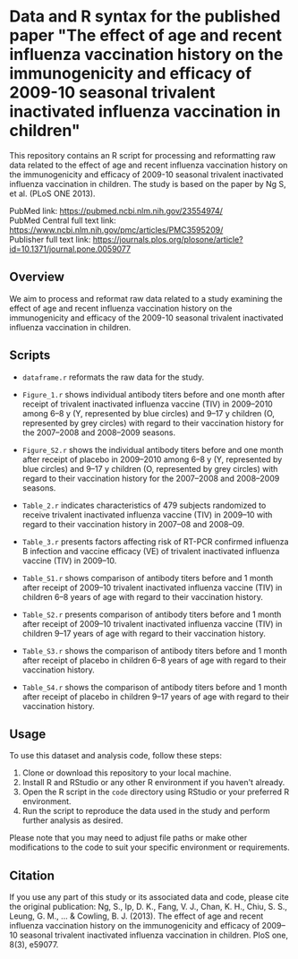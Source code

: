 # Data and R syntax for the published paper "The effect of age and recent influenza vaccination history on the immunogenicity and efficacy of 2009-10 seasonal trivalent inactivated influenza vaccination in children"

This repository contains an R script for processing and reformatting raw data related to the effect of age and recent influenza vaccination history on the immunogenicity and efficacy of 2009-10 seasonal trivalent inactivated influenza vaccination in children. The study is based on the paper by Ng S, et al. (PLoS ONE 2013).

PubMed link: https://pubmed.ncbi.nlm.nih.gov/23554974/  
PubMed Central full text link: https://www.ncbi.nlm.nih.gov/pmc/articles/PMC3595209/  
Publisher full text link: https://journals.plos.org/plosone/article?id=10.1371/journal.pone.0059077

## Overview

We aim to process and reformat raw data related to a study examining the effect of age and recent influenza vaccination history on the immunogenicity and efficacy of the 2009-10 seasonal trivalent inactivated influenza vaccination in children. 

## Scripts

- `dataframe.r` reformats the raw data for the study.

- `Figure_1.r` shows individual antibody titers before and one month after receipt of trivalent inactivated influenza vaccine (TIV) in 2009–2010 among 6–8 y (Y, represented by blue circles) and 9–17 y children (O, represented by grey circles) with regard to their vaccination history for the 2007–2008 and 2008–2009 seasons.

- `Figure_S2.r` shows the individual antibody titers before and one month after receipt of placebo in 2009–2010 among 6–8 y (Y, represented by blue circles) and 9–17 y children (O, represented by grey circles) with regard to their vaccination history for the 2007–2008 and 2008–2009 seasons.

- `Table_2.r` indicates characteristics of 479 subjects randomized to receive trivalent inactivated influenza vaccine (TIV) in 2009–10 with regard to their vaccination history in 2007–08 and 2008–09.

- `Table_3.r` presents factors affecting risk of RT-PCR confirmed influenza B infection and vaccine efficacy (VE) of trivalent inactivated influenza vaccine (TIV) in 2009–10.

- `Table_S1.r` shows comparison of antibody titers before and 1 month after receipt of 2009–10 trivalent inactivated influenza vaccine (TIV) in children 6–8 years of age with regard to their vaccination history.

- `Table_S2.r` presents comparison of antibody titers before and 1 month after receipt of 2009–10 trivalent inactivated influenza vaccine (TIV) in children 9–17 years of age with regard to their vaccination history.

- `Table_S3.r` shows the comparison of antibody titers before and 1 month after receipt of placebo in children 6–8 years of age with regard to their vaccination history.

- `Table_S4.r` shows the comparison of antibody titers before and 1 month after receipt of placebo in children 9–17 years of age with regard to their vaccination history.

## Usage

To use this dataset and analysis code, follow these steps:

1. Clone or download this repository to your local machine.
2. Install R and RStudio or any other R environment if you haven't already.
3. Open the R script in the `code` directory using RStudio or your preferred R environment.
4. Run the script to reproduce the data used in the study and perform further analysis as desired.

Please note that you may need to adjust file paths or make other modifications to the code to suit your specific environment or requirements.

## Citation

If you use any part of this study or its associated data and code, please cite the original publication: Ng, S., Ip, D. K., Fang, V. J., Chan, K. H., Chiu, S. S., Leung, G. M., ... & Cowling, B. J. (2013). The effect of age and recent influenza vaccination history on the immunogenicity and efficacy of 2009–10 seasonal trivalent inactivated influenza vaccination in children. PloS one, 8(3), e59077.

